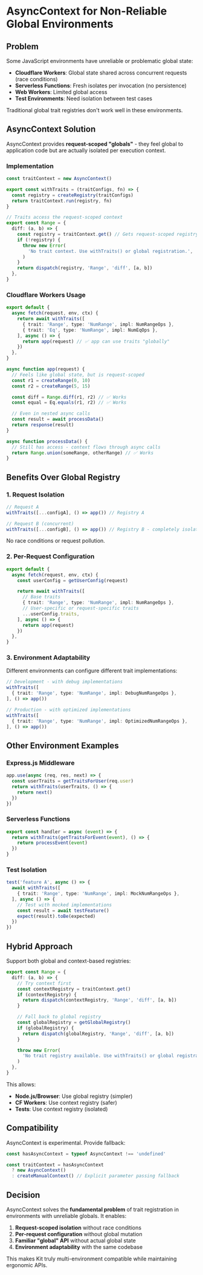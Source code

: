 # AsyncContext for Non-Reliable Global Environments

## Problem

Some JavaScript environments have unreliable or problematic global state:

- **Cloudflare Workers**: Global state shared across concurrent requests (race conditions)
- **Serverless Functions**: Fresh isolates per invocation (no persistence)
- **Web Workers**: Limited global access
- **Test Environments**: Need isolation between test cases

Traditional global trait registries don't work well in these environments.

## AsyncContext Solution

AsyncContext provides **request-scoped "globals"** - they feel global to application code but are actually isolated per execution context.

### Implementation

```typescript
const traitContext = new AsyncContext()

export const withTraits = (traitConfigs, fn) => {
  const registry = createRegistry(traitConfigs)
  return traitContext.run(registry, fn)
}

// Traits access the request-scoped context
export const Range = {
  diff: (a, b) => {
    const registry = traitContext.get() // Gets request-scoped registry
    if (!registry) {
      throw new Error(
        'No trait context. Use withTraits() or global registration.',
      )
    }
    return dispatch(registry, 'Range', 'diff', [a, b])
  },
}
```

### Cloudflare Workers Usage

```typescript
export default {
  async fetch(request, env, ctx) {
    return await withTraits([
      { trait: 'Range', type: 'NumRange', impl: NumRangeOps },
      { trait: 'Eq', type: 'NumRange', impl: NumEqOps },
    ], async () => {
      return app(request) // ✅ app can use traits "globally"
    })
  },
}

async function app(request) {
  // Feels like global state, but is request-scoped
  const r1 = createRange(0, 10)
  const r2 = createRange(5, 15)

  const diff = Range.diff(r1, r2) // ✅ Works
  const equal = Eq.equals(r1, r2) // ✅ Works

  // Even in nested async calls
  const result = await processData()
  return response(result)
}

async function processData() {
  // Still has access - context flows through async calls
  return Range.union(someRange, otherRange) // ✅ Works
}
```

## Benefits Over Global Registry

### 1. Request Isolation

```typescript
// Request A
withTraits([...configA], () => app()) // Registry A

// Request B (concurrent)
withTraits([...configB], () => app()) // Registry B - completely isolated
```

No race conditions or request pollution.

### 2. Per-Request Configuration

```typescript
export default {
  async fetch(request, env, ctx) {
    const userConfig = getUserConfig(request)

    return await withTraits([
      // Base traits
      { trait: 'Range', type: 'NumRange', impl: NumRangeOps },
      // User-specific or request-specific traits
      ...userConfig.traits,
    ], async () => {
      return app(request)
    })
  },
}
```

### 3. Environment Adaptability

Different environments can configure different trait implementations:

```typescript
// Development - with debug implementations
withTraits([
  { trait: 'Range', type: 'NumRange', impl: DebugNumRangeOps },
], () => app())

// Production - with optimized implementations
withTraits([
  { trait: 'Range', type: 'NumRange', impl: OptimizedNumRangeOps },
], () => app())
```

## Other Environment Examples

### Express.js Middleware

```typescript
app.use(async (req, res, next) => {
  const userTraits = getTraitsForUser(req.user)
  return withTraits(userTraits, () => {
    return next()
  })
})
```

### Serverless Functions

```typescript
export const handler = async (event) => {
  return withTraits(getTraitsForEvent(event), () => {
    return processEvent(event)
  })
}
```

### Test Isolation

```typescript
test('feature A', async () => {
  await withTraits([
    { trait: 'Range', type: 'NumRange', impl: MockNumRangeOps },
  ], async () => {
    // Test with mocked implementations
    const result = await testFeature()
    expect(result).toBe(expected)
  })
})
```

## Hybrid Approach

Support both global and context-based registries:

```typescript
export const Range = {
  diff: (a, b) => {
    // Try context first
    const contextRegistry = traitContext.get()
    if (contextRegistry) {
      return dispatch(contextRegistry, 'Range', 'diff', [a, b])
    }

    // Fall back to global registry
    const globalRegistry = getGlobalRegistry()
    if (globalRegistry) {
      return dispatch(globalRegistry, 'Range', 'diff', [a, b])
    }

    throw new Error(
      'No trait registry available. Use withTraits() or global registration.',
    )
  },
}
```

This allows:

- **Node.js/Browser**: Use global registry (simpler)
- **CF Workers**: Use context registry (safer)
- **Tests**: Use context registry (isolated)

## Compatibility

AsyncContext is experimental. Provide fallback:

```typescript
const hasAsyncContext = typeof AsyncContext !== 'undefined'

const traitContext = hasAsyncContext
  ? new AsyncContext()
  : createManualContext() // Explicit parameter passing fallback
```

## Decision

AsyncContext solves the **fundamental problem** of trait registration in environments with unreliable globals. It enables:

1. **Request-scoped isolation** without race conditions
2. **Per-request configuration** without global mutation
3. **Familiar "global" API** without actual global state
4. **Environment adaptability** with the same codebase

This makes Kit truly multi-environment compatible while maintaining ergonomic APIs.
